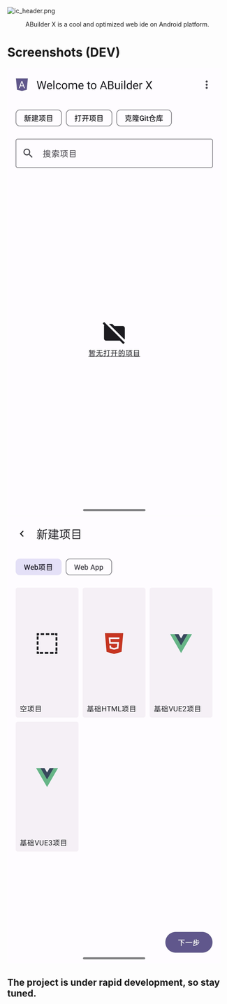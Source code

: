 ![ic_header.png](static/img/ic_header.png)

<center>ABuilder X is a cool and optimized web ide on Android platform.</center>

# Screenshots (DEV)
![img_welcome_screen_shot.jpg](static/img/img_welcome_screen_shot.jpg)
![img_new_project_screen_shot.jpg](static/img/img_new_project_screen_shot.jpg)

## The project is under rapid development, so stay tuned.
